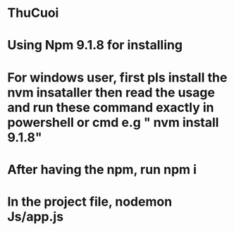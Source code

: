 # ThuCuoi
# Using Npm 9.1.8 for installing 
# For windows user, first pls install the nvm insataller then read the usage and run these command exactly in powershell or cmd e.g " nvm install 9.1.8"
# After having the npm, run npm i 
# In the project file, nodemon Js/app.js 
#
